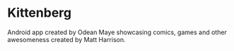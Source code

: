 Kittenberg
==========

Android app created by Odean Maye showcasing comics, games and other awesomeness created by Matt Harrison.
